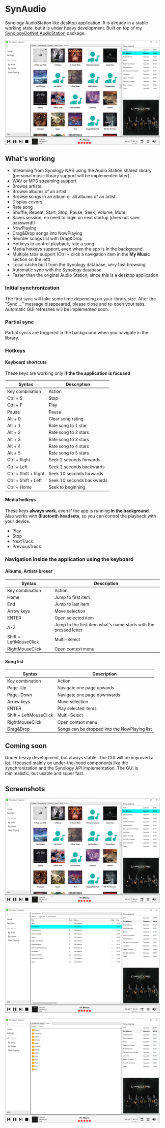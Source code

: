 # SynAudio

Synology AudioStation like desktop application.
It is already in a stable working state, but it is under heavy development. Built on top of my [SynologyDotNet.AudioStation](https://github.com/geloczigeri/synologydotnet-audiostation) package.  

![plot](./assets/artists.png)  

## What's working
* Streaming from Synology NAS using the Audio Station shared library (personal music library support will be implemented later)
* WAV or MP3 streaming support
* Browse artists
* Browse albums of an artist
* Browse songs in an album or all albums of an artist.
* Display covers
* Rate song
* Shuffle, Repeat, Start, Stop, Pause, Seek, Volume, Mute
* Saves session, no need to login on next startup (does not save password!)
* NowPlaying
* Drag&Drop songs into NowPlaying
* Reorder songs list with Drag&Drop
* Hotkeys to control playback, rate a song
* Media hotkeys support, even when the app is in the background.
* Multiple tabs support (Ctrl + click a navigation item in the **My Music** section on the left)
* Local cache built from the Synology database, very fast browsing
* Automatic sync with the Synology database
* Faster than the original Audio Station, since this is a desktop application

### Initial synchronization
The first sync will take some time depending on your library size. After the "Sync ..." message disappeared, please close and re-open your tabs.  
Automatic GUI refreshes will be implemented soon.  

### Partial sync
Partial syncs are triggered in the background when you navigate in the library.

### Hotkeys

#### Keyboard shortcuts
These keys are working only **if the the application is focused**.  

| Syntax | Description |
| - | - |
| Key combination | Action |
| Ctrl + S | Stop |
| Ctrl + P | Play |
| Pause | Pause |
| Alt + 0 | Clear song rating |
| Alt + 1 | Rate song to 1 star |
| Alt + 2 | Rate song to 2 stars |
| Alt + 3 | Rate song to 3 stars |
| Alt + 4 | Rate song to 4 stars |
| Alt + 5 | Rate song to 5 stars |
| Ctrl + Right | Seek 2 seconds forwards |
| Ctrl + Left | Seek 2 seconds backwards |
| Ctrl + Shift + Right | Seek 10 seconds forwards |
| Ctrl + Shift + Left | Seek 10 seconds backwards |
| Ctrl + Home | Seek to beginning |

#### Media hotkeys
These keys **always work**, even if the app is running **in the background**. Also works with **Bluetooth headsets**, so you can control the playback with your device.  
* Play
* Stop
* NextTrack
* PreviousTrack

### Navigation inside the application using the keyboard

#### Albums, Artists broser

| Syntax | Description |
| - | - |
| Key combination | Action |
| Home | Jump to first item |
| End | Jump to last item |
| Arrow keys | Move selection |
| ENTER | Open selected item |
| A-Z | Jump to the first item what's name starts with the pressed letter |
| Shift + LeftMouseClick | Multi-Select |
| RightMouseClick | Open context menu |

#### Song list

| Syntax | Description |
| - | - |
| Key combination | Action |
| Page-Up | Navigate one page upwards |
| Page-Down | Navigate one page downwards |
| Arrow keys | Move selection |
| ENTER | Play selected items |
| Shift + LeftMouseClick | Multi-Select |
| RightMouseClick | Open context menu |
| Drag&Drop | Songs can be dropped into the NowPlaying list |

## Coming soon

Under heavy development, but always stable. The GUI will be improved a lot.
I focused mainly on under-the-hood components like the synchronization and the Synology API implementation.
The GUI is minimalistic, but usable and super fast.

## Screenshots

![plot](./assets/artists.png)

![plot](./assets/songs.png)

![plot](./assets/folders.png)
